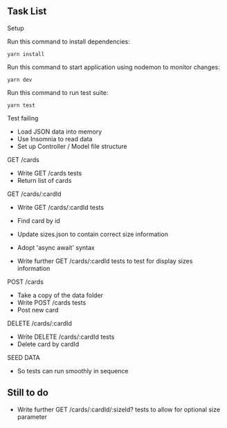 ## Task List

Setup

Run this command to install dependencies:
```
yarn install 
```
Run this command to start application using nodemon to monitor changes:
```
yarn dev
```
Run this command to run test suite:
```
yarn test
```

Test failing

- Load JSON data into memory
- Use Insomnia to read data
- Set up Controller / Model file structure

GET /cards
- Write GET /cards tests
- Return list of cards

GET /cards/:cardId
- Write GET /cards/:cardId tests
- Find card by id

- Update sizes.json to contain correct size information
- Adopt 'async await' syntax
- Write further GET /cards/:cardId tests to test for display sizes information

POST /cards
- Take a copy of the data folder
- Write POST /cards tests
- Post new card

DELETE /cards/:cardId
- Write DELETE /cards/:cardId tests
- Delete card by cardId

SEED DATA
- So tests can run smoothly in sequence

## Still to do

- Write further GET /cards/:cardId/:sizeId? tests to allow for optional size parameter

